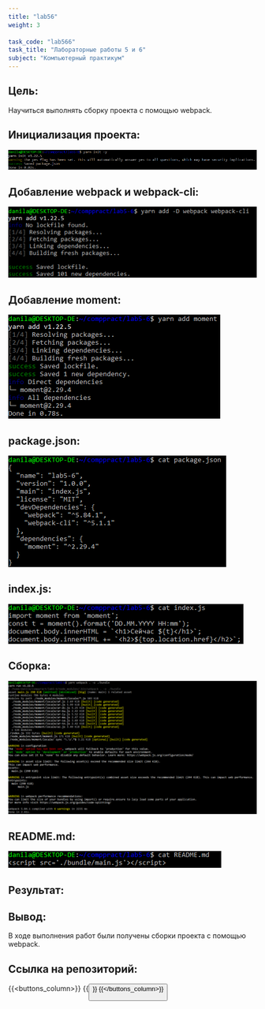 ```yaml
---
title: "lab56"
weight: 3

task_code: "lab566"
task_title: "Лабораторные работы 5 и 6"
subject: "Компьютерный практикум"
---
```


## Цель:

Научиться выполнять сборку проекта с помощью webpack.

## Инициализация проекта:

![yarn init](./lab5-6-screenshots/yarn-init.png)

## Добавление webpack и webpack-cli:

![yarn add webpack](./lab5-6-screenshots/yarn-add-d.png)

## Добавление moment:

![yarn add moment](./lab5-6-screenshots/yarn-add-moment.png)

## package.json:

![package.json](./lab5-6-screenshots/package.json.png)

## index.js:

![index.js](./lab5-6-screenshots/index.js.png)

## Сборка:

![build](./lab5-6-screenshots/yarn-webpack.png)

## README.md:

![README](./lab5-6-screenshots/readme.png)

## Результат:

<script src="./lab5-6/main.js"></script>

## Вывод:

В ходе выполнения работ были получены сборки проекта с помощью webpack.

## Ссылка на репозиторий:
{{<buttons_column>}}
    {{<button text="Репозиторий с результатами выполнения лабораторной работы 6" link="https://github.com/DanilaIsaichev/CPLab5-6/">}}
{{</buttons_column>}}
